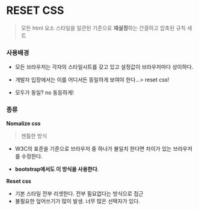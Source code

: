 # RESET CSS

> 모든 html 요소 스타일을 일관된 기준으로 **재설정**하는 간결하고 압축된 규칙 세트



### 사용배경

- 모든 브라우저는 각자의 스타일시트를 갖고 있고  설정값이 브라우저마다 상이하다.
- 개발자 입장에서는 이를 어디서든 동일하게 보여야 한다...> reset css!

- 모두가 동일? no 동등하게! 



### 종류

**Nomalize css**

> 젠틀한 방식

- W3C의 표준을 기준으로 브라우저 중 하나가 불일치 한다면 차이가 있는 브라우저를 수정한다.

- **bootstrap에서도 이 방식을 사용한다**.

  

**Reset css**

- 기본 스타일 전부 리셋한다. 전부 필요없다는 방식으로 접근
- 불필요한 덮어쓰기가 많이 발생. 너무 많은 선택자가 있다.